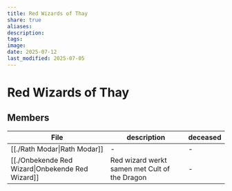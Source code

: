 ```yaml
---
title: Red Wizards of Thay
share: true
aliases: 
description: 
tags: 
image: 
date: 2025-07-12
last_modified: 2025-07-05
---
```

# Red Wizards of Thay

## Members
| File                                                                 | description                                   | deceased |
| -------------------------------------------------------------------- | --------------------------------------------- | -------- |
| [[./Rath Modar\|Rath Modar]]                     | \-                                            | \-       |
| [[./Onbekende Red Wizard\|Onbekende Red Wizard]] | Red wizard werkt samen met Cult of the Dragon | \-       |
